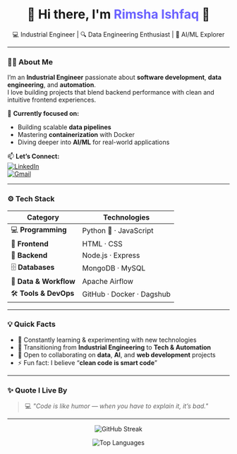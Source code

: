 

<!-- 👋 README for Rimsha Ishfaq -->

<h1 align="center">🌟 Hi there, I'm <span style="color:#6C63FF;">Rimsha Ishfaq</span> 👋</h1>

<p align="center">
  💻 Industrial Engineer | 🔍 Data Engineering Enthusiast | 🤖 AI/ML Explorer
</p>

---

### 👩‍💻 About Me  
I’m an **Industrial Engineer** passionate about **software development**, **data engineering**, and **automation**.  
I love building projects that blend backend performance with clean and intuitive frontend experiences.  

🌱 **Currently focused on:**  
- Building scalable **data pipelines**  
- Mastering **containerization** with Docker  
- Diving deeper into **AI/ML** for real-world applications  

📫 **Let’s Connect:**  
[![LinkedIn](https://img.shields.io/badge/LinkedIn-Rimsha_Ishfaq-blue?logo=linkedin)](https://www.linkedin.com/in/rimsha-ishfaq-engr)  
[![Gmail](https://img.shields.io/badge/Email-rimshaishfaq86@gmail.com-red?logo=gmail)](mailto:rimshaishfaq86@gmail.com)

---

### ⚙️ Tech Stack

| **Category**        | **Technologies** |
| -------------------- | ---------------- |
| 💻 **Programming**      | Python 🐍 · JavaScript |
| 🎨 **Frontend**         | HTML · CSS |
| 🔧 **Backend**          | Node.js · Express |
| 🗄️ **Databases**        | MongoDB · MySQL |
| 🧩 **Data & Workflow**  | Apache Airflow |
| 🛠️ **Tools & DevOps**   | GitHub · Docker · Dagshub |

---

### 💡 Quick Facts

- 🚀 Constantly learning & experimenting with new technologies  
- 🧠 Transitioning from **Industrial Engineering** to **Tech & Automation**  
- 🤝 Open to collaborating on **data**, **AI**, and **web development** projects  
- ⚡ Fun fact: I believe “**clean code is smart code**”  

---

### ✨ Quote I Live By  
> 💻 *"Code is like humor — when you have to explain it, it’s bad."*

---

<p align="center">
  <img src="https://github-readme-streak-stats.herokuapp.com/?user=rimsha-ishfaq&theme=tokyonight" alt="GitHub Streak" />
</p>

<p align="center">
  <img src="https://github-readme-stats.vercel.app/api/top-langs/?username=rimsha-ishfaq&layout=compact&theme=tokyonight" alt="Top Languages" />
</p>

